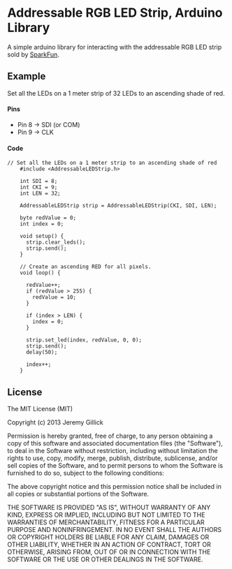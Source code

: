 Addressable RGB LED Strip, Arduino Library
=========================================

A simple arduino library for interacting with the addressable RGB LED strip sold by [SparkFun](https://www.sparkfun.com/products/11272).


Example
-------
Set all the LEDs on a 1 meter strip of 32 LEDs to an ascending shade of red.

#### Pins

* Pin 8 -> SDI (or COM)
* Pin 9 -> CLK

#### Code

    // Set all the LEDs on a 1 meter strip to an ascending shade of red
		#include <AddressableLEDStrip.h>

		int SDI = 8;
		int CKI = 9;
		int LEN = 32;

		AddressableLEDStrip strip = AddressableLEDStrip(CKI, SDI, LEN);

		byte redValue = 0;
		int index = 0;

		void setup() {
		  strip.clear_leds();
		  strip.send();
		}

		// Create an ascending RED for all pixels.
		void loop() {
  
		  redValue++;
		  if (redValue > 255) {
		    redValue = 10;
		  }
  
		  if (index > LEN) {
		    index = 0;
		  }
  
		  strip.set_led(index, redValue, 0, 0);
		  strip.send();
		  delay(50);
  
		  index++;
		}


License
-------
The MIT License (MIT)

Copyright (c) 2013 Jeremy Gillick

Permission is hereby granted, free of charge, to any person obtaining a copy of
this software and associated documentation files (the "Software"), to deal in
the Software without restriction, including without limitation the rights to
use, copy, modify, merge, publish, distribute, sublicense, and/or sell copies of
the Software, and to permit persons to whom the Software is furnished to do so,
subject to the following conditions:

The above copyright notice and this permission notice shall be included in all
copies or substantial portions of the Software.

THE SOFTWARE IS PROVIDED "AS IS", WITHOUT WARRANTY OF ANY KIND, EXPRESS OR
IMPLIED, INCLUDING BUT NOT LIMITED TO THE WARRANTIES OF MERCHANTABILITY, FITNESS
FOR A PARTICULAR PURPOSE AND NONINFRINGEMENT. IN NO EVENT SHALL THE AUTHORS OR
COPYRIGHT HOLDERS BE LIABLE FOR ANY CLAIM, DAMAGES OR OTHER LIABILITY, WHETHER
IN AN ACTION OF CONTRACT, TORT OR OTHERWISE, ARISING FROM, OUT OF OR IN
CONNECTION WITH THE SOFTWARE OR THE USE OR OTHER DEALINGS IN THE SOFTWARE.
